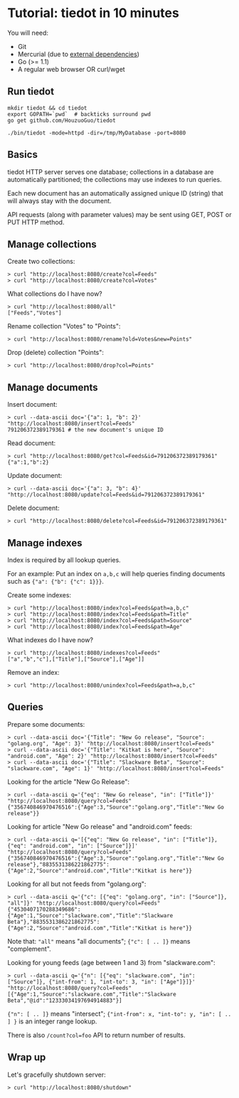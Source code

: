 # Tutorial: tiedot in 10 minutes

You will need:

- Git
- Mercurial (due to [external dependencies])
- Go (>= 1.1)
- A regular web browser OR curl/wget

## Run tiedot

    mkdir tiedot && cd tiedot
    export GOPATH=`pwd`  # backticks surround pwd
    go get github.com/HouzuoGuo/tiedot

    ./bin/tiedot -mode=httpd -dir=/tmp/MyDatabase -port=8080

## Basics

tiedot HTTP server serves one database; collections in a database are automatically partitioned; the collections may use indexes to run queries.

Each new document has an automatically assigned unique ID (string) that will always stay with the document.

API requests (along with parameter values) may be sent using GET, POST or PUT HTTP method.

## Manage collections

Create two collections:

    > curl "http://localhost:8080/create?col=Feeds"
    > curl "http://localhost:8080/create?col=Votes"

What collections do I have now?

    > curl "http://localhost:8080/all"
    ["Feeds","Votes"]

Rename collection "Votes" to "Points":

    > curl "http://localhost:8080/rename?old=Votes&new=Points"

Drop (delete) collection "Points":

    > curl "http://localhost:8080/drop?col=Points"

## Manage documents

Insert document:

    > curl --data-ascii doc='{"a": 1, "b": 2}' "http://localhost:8080/insert?col=Feeds"
    791206372389179361 # the new document's unique ID

Read document:

    > curl "http://localhost:8080/get?col=Feeds&id=791206372389179361"
    {"a":1,"b":2}

Update document:

    > curl --data-ascii doc='{"a": 3, "b": 4}' "http://localhost:8080/update?col=Feeds&id=791206372389179361"

Delete document:

    > curl "http://localhost:8080/delete?col=Feeds&id=791206372389179361"

## Manage indexes

Index is required by all lookup queries. 

For an example: Put an index on `a,b,c` will help queries finding documents such as `{"a": {"b": {"c": 1}}}`.

Create some indexes:

    > curl "http://localhost:8080/index?col=Feeds&path=a,b,c"
    > curl "http://localhost:8080/index?col=Feeds&path=Title"
    > curl "http://localhost:8080/index?col=Feeds&path=Source"
    > curl "http://localhost:8080/index?col=Feeds&path=Age"

What indexes do I have now?

    > curl "http://localhost:8080/indexes?col=Feeds"
    ["a","b","c"],["Title"],["Source"],["Age"]]

Remove an index:

    > curl "http://localhost:8080/unindex?col=Feeds&path=a,b,c"

## Queries

Prepare some documents:

    > curl --data-ascii doc='{"Title": "New Go release", "Source": "golang.org", "Age": 3}' "http://localhost:8080/insert?col=Feeds"
    > curl --data-ascii doc='{"Title": "Kitkat is here", "Source": "android.com", "Age": 2}' "http://localhost:8080/insert?col=Feeds"
    > curl --data-ascii doc='{"Title": "Slackware Beta", "Source": "slackware.com", "Age": 1}' "http://localhost:8080/insert?col=Feeds"

Looking for the article "New Go Release":

    > curl --data-ascii q='{"eq": "New Go release", "in": ["Title"]}' "http://localhost:8080/query?col=Feeds"
    {"356740846970476516":{"Age":3,"Source":"golang.org","Title":"New Go release"}}

Looking for article "New Go release" and "android.com" feeds:

    > curl --data-ascii q='[{"eq": "New Go release", "in": ["Title"]}, {"eq": "android.com", "in": ["Source"]}]' "http://localhost:8080/query?col=Feeds"
    {"356740846970476516":{"Age":3,"Source":"golang.org","Title":"New Go release"},"8835531386221862775":{"Age":2,"Source":"android.com","Title":"Kitkat is here"}}

Looking for all but not feeds from "golang.org":

    > curl --data-ascii q='{"c": [{"eq": "golang.org", "in": ["Source"]}, "all"]}' "http://localhost:8080/query?col=Feeds"
    {"4530407170288349686":{"Age":1,"Source":"slackware.com","Title":"Slackware Beta"},"8835531386221862775":{"Age":2,"Source":"android.com","Title":"Kitkat is here"}}

Note that: `"all"` means "all documents"; `{"c": [ .. ]}` means "complement". 

Looking for young feeds (age between 1 and 3) from "slackware.com":

    > curl --data-ascii q='{"n": [{"eq": "slackware.com", "in": ["Source"]}, {"int-from": 1, "int-to": 3, "in": ["Age"]}]}' "http://localhost:8080/query?col=Feeds"
    [{"Age":1,"Source":"slackware.com","Title":"Slackware Beta","@id":"12333034197694914883"}]

`{"n": [ .. ]}` means "intersect"; `{"int-from": x, "int-to": y, "in": [ .. ] }` is an integer range lookup.

There is also `/count?col=foo` API to return number of results.

## Wrap up

Let's gracefully shutdown server:

    > curl "http://localhost:8080/shutdown"

[external dependencies]: https://github.com/HouzuoGuo/tiedot/wiki/Dependencies-and-limitations